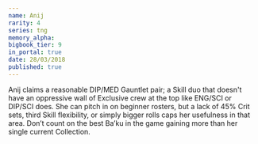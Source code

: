 ```yaml
---
name: Anij
rarity: 4
series: tng
memory_alpha:
bigbook_tier: 9
in_portal: true
date: 28/03/2018
published: true
---
```


Anij claims a reasonable DIP/MED Gauntlet pair; a Skill duo that doesn't have an oppressive wall of Exclusive crew at the top like ENG/SCI or DIP/SCI does. She can pitch in on beginner rosters, but a lack of 45% Crit sets, third Skill flexibility, or simply bigger rolls caps her usefulness in that area. Don’t count on the best Ba’ku in the game gaining more than her single current Collection.
